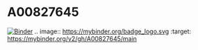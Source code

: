 # A00827645
[![Binder](https://mybinder.org/badge_logo.svg)](https://mybinder.org/v2/gh/A00827645/main)
.. image:: https://mybinder.org/badge_logo.svg
 :target: https://mybinder.org/v2/gh/A00827645/main
